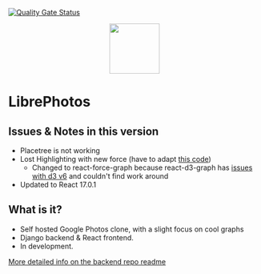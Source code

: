 [![Quality Gate Status](https://sonarcloud.io/api/project_badges/measure?project=LibrePhotos_ownphotos-frontend&metric=alert_status)](https://sonarcloud.io/dashboard?id=LibrePhotos_ownphotos-frontend)
<div style="text-align:center"><img width="100" src ="/screenshots/logo.png"/></div>

# LibrePhotos

## Issues & Notes in this version 

- Placetree is not working 
- Lost Highlighting with new force (have to adapt [this code](https://github.com/vasturiano/react-force-graph/blob/master/example/highlight/index.html))
  - Changed to react-force-graph because react-d3-graph has [issues with d3 v6](https://github.com/danielcaldas/react-d3-graph/issues/365) and couldn't find work around
- Updated to React 17.0.1 

## What is it?

- Self hosted Google Photos clone, with a slight focus on cool graphs
- Django backend & React frontend. 
- In development. 

[More detailed info on the backend repo readme](https://github.com/LibrePhotos/librephotos)

